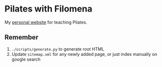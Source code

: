 # Pilates with Filomena

My [personal website](https://pilateswithfilomena.com) for teaching Pilates.

## Remember

1. `./scripts/generate.py` to generate root HTML
2. Update `sitemap.xml` for any newly added page, or just index manually on google search
